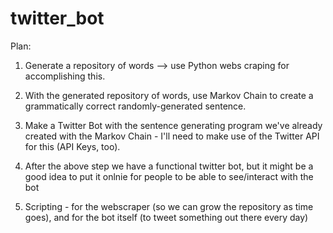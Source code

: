 # twitter_bot

<Twitter Bot>
Plan: 

1. Generate a repository of words --> use Python webs craping for accomplishing this.

2. With the generated repository of words, use Markov Chain to create a grammatically correct randomly-generated sentence.

3. Make a Twitter Bot with the sentence generating program we've already created with the Markov Chain - I'll need to make use of the Twitter API for this (API Keys, too).

4. After the above step we have a functional twitter bot, but it might be a good idea to put it onlnie for people to be able to see/interact with the bot

5. Scripting - for the webscraper (so we can grow the repository as time goes), and for the bot itself (to tweet something out there every day)
